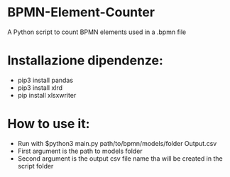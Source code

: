 # BPMN-Element-Counter
A Python script to count BPMN elements used in a .bpmn file

# Installazione dipendenze:
- pip3 install pandas
- pip3 install xlrd
- pip install xlsxwriter

# How to use it:

- Run with $python3 main.py path/to/bpmn/models/folder Output.csv
- First argument is the path to models folder
- Second argument is the output csv file name tha will be created in the script folder
